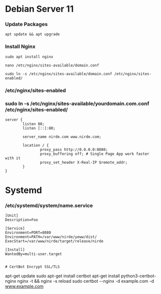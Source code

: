 # Debian Server 11

### Update Packages

```
apt update && apt upgrade
```

### Install Nginx
```
sudo apt install nginx
```
```
nano /etc/nginx/sites-available/domain.conf
```
```
sudo ln -s /etc/nginx/sites-available/domain.conf /etc/nginx/sites-enabled/
```

### 
### /etc/nginx/sites-enabled
### sudo ln -s /etc/nginx/sites-available/yourdomain.com.conf /etc/nginx/sites-enabled/

```
server {
        listen 80;
        listen [::]:80;

        server_name nirde.com www.nirde.com;

        location / {
                proxy_pass http://0.0.0.0:8080;
                proxy_buffering off; # Single Page App work faster with it
                proxy_set_header X-Real-IP $remote_addr;
        }
}
```

# Systemd 
### /etc/systemd/system/name.service
```
[Unit]
Description=Foo

[Service]
Environment=PORT=8080
Environment=PATH=/var/www/nirde/yeww/dist/
ExecStart=/var/www/nirde/target/release/nirde

[Install]
WantedBy=multi-user.target
```


```

# CertBot Encrypt SSL/TLS

```
apt-get update
sudo apt-get install certbot
apt-get install python3-certbot-nginx
nginx -t && nginx -s reload
sudo certbot --nginx -d example.com -d www.example.com
```
